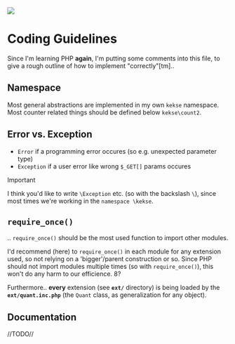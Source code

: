 <img src="https://kekse.biz/github.php?draw&override=github:count2">

# Coding Guidelines
Since I'm learning PHP **again**, I'm putting some comments into this file,
to give a rough outline of how to implement "correctly"[tm]..

## Namespace
Most general abstractions are implemented in my own `kekse` namespace.
Most counter related things should be defined below `kekse\count2`.

## **Error** vs. **Exception**

* `Error` if a programming error occures (so e.g. unexpected parameter type)
* `Exception` if a user error like wrong `$_GET[]` params occures

> [!IMPORTANT]
> I think you'd like to write `\Exception` etc. (so with the backslash `\`),
> since most times we're working in the `namespace \kekse`.

## `require_once()`
.. `require_once()` should be the most used function to import other modules.

I'd recommend (here) to `require_once()` in each module for any extension used,
so not relying on a 'bigger'/parent construction or so. Since PHP should not
import modules multiple times (so with `require_once()`), this won't do any harm
to our efficience. 8?

Furthermore.. **every** extension (see **`ext/`** directory) is being loaded by
the **`ext/quant.inc.php`** (the `Quant` class, as generalization for any object).

## Documentation
//TODO//

